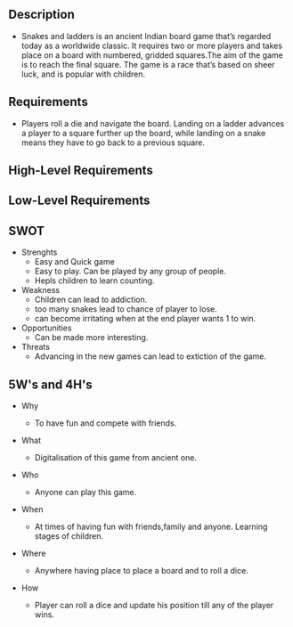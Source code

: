 ## Description
* Snakes and ladders is an ancient Indian board game that’s regarded today as a worldwide classic. It requires two or more players and takes place on a board with numbered, gridded squares.The aim of the game is to reach the final square. The game is a race that’s based on sheer luck, and is popular with children. 

## Requirements
* Players roll a die and navigate the board. Landing on a ladder advances a player to a square further up the board, while landing on a snake means they have to go back to a previous square.

## High-Level Requirements
 



## Low-Level Requirements


## SWOT
* Strenghts
    * Easy and Quick game
    * Easy to play. Can be played by any group of people.
    * Hepls children to learn counting. 
* Weakness
    * Children can lead to addiction.
    * too many snakes lead to chance of player to lose.
    * can become irritating when at the end player wants 1 to win.
* Opportunities
    * Can be made more interesting.
* Threats
    * Advancing in the new games can lead to extiction of the game.

## 5W's and 4H's
* Why
    * To have fun and compete with friends.
* What
    * Digitalisation of this game from ancient one.
* Who
    * Anyone can play this game. 
* When
    * At times of having fun with friends,family and anyone. Learning stages of children.
* Where
    * Anywhere having place to place a board and to roll a dice.

* How
    * Player can roll a dice and update his position till any of the player wins.
